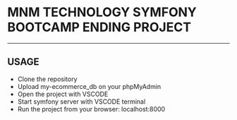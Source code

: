 # MNM TECHNOLOGY SYMFONY BOOTCAMP ENDING PROJECT
---
## USAGE
* Clone the repository
* Upload my-ecommerce_db on your phpMyAdmin
* Open the project with VSCODE
* Start symfony server with VSCODE terminal
* Run the project from your browser: localhost:8000
